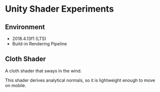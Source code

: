 # Unity Shader Experiments

## Environment

- 2018.4.13f1 (LTS)
- Build-in Rendering Pipeline

## Cloth Shader

A cloth shader that sways in the wind.

This shader derives analytical normals, so it is lightweight enough to move on mobile.

